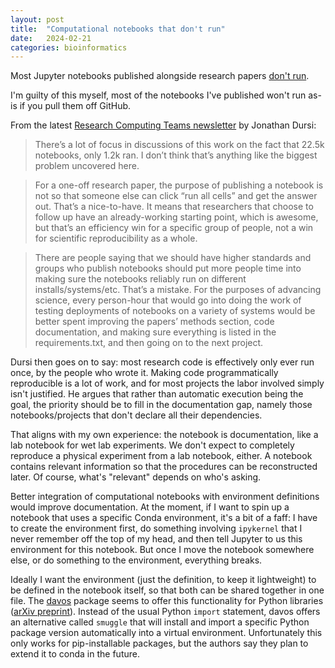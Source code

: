```yaml
---
layout: post
title:  "Computational notebooks that don't run"
date:   2024-02-21
categories: bioinformatics
---
```


Most Jupyter notebooks published alongside research papers [don't
run](https://doi.org/10.1093/gigascience/giad113).

I'm guilty of this myself, most of the notebooks I've published won't run as-is
if you pull them off GitHub.

From the latest [Research Computing Teams
newsletter](https://newsletter.researchcomputingteams.org/archive/rct-176-nurture-your-best-clients-first-plus/)
by Jonathan Dursi:

> There’s a lot of focus in discussions of this work on the fact that 22.5k
> notebooks, only 1.2k ran. I don’t think that’s anything like the biggest
> problem uncovered here.

> For a one-off research paper, the purpose of publishing a notebook is not so
> that someone else can click “run all cells” and get the answer out. That’s a
> nice-to-have. It means that researchers that choose to follow up have an
> already-working starting point, which is awesome, but that’s an efficiency
> win for a specific group of people, not a win for scientific reproducibility
> as a whole.

> There are people saying that we should have higher standards and groups who
> publish notebooks should put more people time into making sure the notebooks
> reliably run on different installs/systems/etc. That’s a mistake. For the
> purposes of advancing science, every person-hour that would go into doing the
> work of testing deployments of notebooks on a variety of systems would be
> better spent improving the papers’ methods section, code documentation, and
> making sure everything is listed in the requirements.txt, and then going on
> to the next project.


Dursi then goes on to say: most research code is effectively only ever run
once, by the people who wrote it. Making code programmatically reproducible is
a lot of work, and for most projects the labor involved simply isn't justified.
He argues that rather than automatic execution being the goal, the priority
should be to fill in the documentation gap, namely those notebooks/projects
that don't declare all their dependencies.

That aligns with my own experience: the notebook is documentation, like a lab
notebook for wet lab experiments. We don't expect to completely reproduce a
physical experiment from a lab notebook, either. A notebook contains relevant
information so that the procedures can be reconstructed later. Of course,
what's "relevant" depends on who's asking.

Better integration of computational notebooks with environment definitions
would improve documentation. At the moment, if I want to spin up a notebook
that uses a specific Conda environment, it's a bit of a faff: I have to create
the environment first, do something involving `ipykernel` that I never remember
off the top of my head, and then tell Jupyter to us this environment for this
notebook. But once I move the notebook somewhere else, or do something to the
environment, everything breaks.

Ideally I want the environment (just the definition, to keep it lightweight) to
be defined in the notebook itself, so that both can be shared together in one
file. The [davos](https://github.com/ContextLab/davos) package seems to offer
this functionality for Python libraries ([arXiv
preprint](https://arxiv.org/abs/2211.15445)). Instead of the usual Python
`import` statement, davos offers an alternative called `smuggle` that will
install and import a specific Python package version automatically into a
virtual environment. Unfortunately this only works for pip-installable
packages, but the authors say they plan to extend it to conda in the future.
